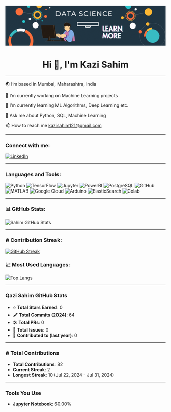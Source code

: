 ![MasterImage](banner.gif)

<center> <h1>Hi 👋, I'm Kazi Sahim</h1> </center>

---

🌏 I’m based in Mumbai, Maharashtra, India

🔭 I’m currently working on Machine Learning projects   

🌱 I’m currently learning ML Algorithms, Deep Learning etc.

💬 Ask me about Python, SQL, Machine Learning

📫 How to reach me kazisahim121@gmail.com

---

### Connect with me:
[![LinkedIn](https://img.shields.io/badge/LinkedIn-0077B5?style=for-the-badge&logo=linkedin&logoColor=white)](https://www.linkedin.com/in/sahim-kazi-1406431b9/)

---

### Languages and Tools:

![Python](https://img.shields.io/badge/python-%233776AB.svg?style=for-the-badge&logo=python&logoColor=white)
![TensorFlow](https://img.shields.io/badge/TensorFlow-%23FF6F00.svg?style=for-the-badge&logo=TensorFlow&logoColor=white)
![Jupyter](https://img.shields.io/badge/Jupyter-%23F37626.svg?style=for-the-badge&logo=Jupyter&logoColor=white)
![PowerBI](https://img.shields.io/badge/PowerBI-F2C811.svg?style=for-the-badge&logo=powerbi&logoColor=white)
![PostgreSQL](https://img.shields.io/badge/PostgreSQL-%23336791.svg?style=for-the-badge&logo=postgresql&logoColor=white)
![GitHub](https://img.shields.io/badge/GitHub-%23121011.svg?style=for-the-badge&logo=github&logoColor=white)
![MATLAB](https://img.shields.io/badge/MATLAB-%23007941.svg?style=for-the-badge&logo=matlab&logoColor=white)
![Google Cloud](https://img.shields.io/badge/Google%20Cloud-%234285F4.svg?style=for-the-badge&logo=google-cloud&logoColor=white)
![Arduino](https://img.shields.io/badge/Arduino-%2300979D.svg?style=for-the-badge&logo=arduino&logoColor=white)
![ElasticSearch](https://img.shields.io/badge/ElasticSearch-005571.svg?style=for-the-badge&logo=elasticsearch&logoColor=white)
![Colab](https://img.shields.io/badge/Google%20Colab-F9AB00.svg?style=for-the-badge&logo=googlecolab&logoColor=white)


---

### 📊 GitHub Stats:
![Sahim GitHub Stats](https://github-readme-stats.vercel.app/api?username=QaziSaim&show_icons=true&theme=radical)

---

### 🔥 Contribution Streak:
[![GitHub Streak](https://github-readme-streak-stats.herokuapp.com/?user=QaziSaim&theme=dark)](https://git.io/streak-stats)

### 📈 Most Used Languages:

[![Top Langs](https://github-readme-stats.vercel.app/api/top-langs/?username=QaziSaim&layout=compact)](https://github.com/anuraghazra/github-readme-stats)

---

### Qazi Sahim GitHub Stats

- ⭐ **Total Stars Earned**: 0 
- 🖋️ **Total Commits (2024)**: 64  
- 🛠️ **Total PRs**: 0 
- 📝 **Total Issues**: 0  
- 💼 **Contributed to (last year)**: 0  

---

### 🔥 Total Contributions

- **Total Contributions**: 82  
- **Current Streak**: 2  
- **Longest Streak**: 10 (Jul 22, 2024 - Jul 31, 2024)  

---

### Tools You Use

- **Jupyter Notebook**: 60.00%
